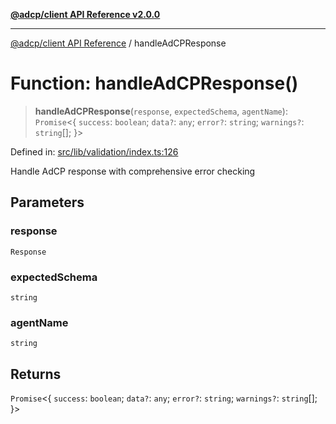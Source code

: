 [**@adcp/client API Reference v2.0.0**](../README.md)

***

[@adcp/client API Reference](../README.md) / handleAdCPResponse

# Function: handleAdCPResponse()

> **handleAdCPResponse**(`response`, `expectedSchema`, `agentName`): `Promise`\<\{ `success`: `boolean`; `data?`: `any`; `error?`: `string`; `warnings?`: `string`[]; \}\>

Defined in: [src/lib/validation/index.ts:126](https://github.com/adcontextprotocol/adcp-client/blob/9ed0be764adbd110916d257101c95a577b3f15c8/src/lib/validation/index.ts#L126)

Handle AdCP response with comprehensive error checking

## Parameters

### response

`Response`

### expectedSchema

`string`

### agentName

`string`

## Returns

`Promise`\<\{ `success`: `boolean`; `data?`: `any`; `error?`: `string`; `warnings?`: `string`[]; \}\>
